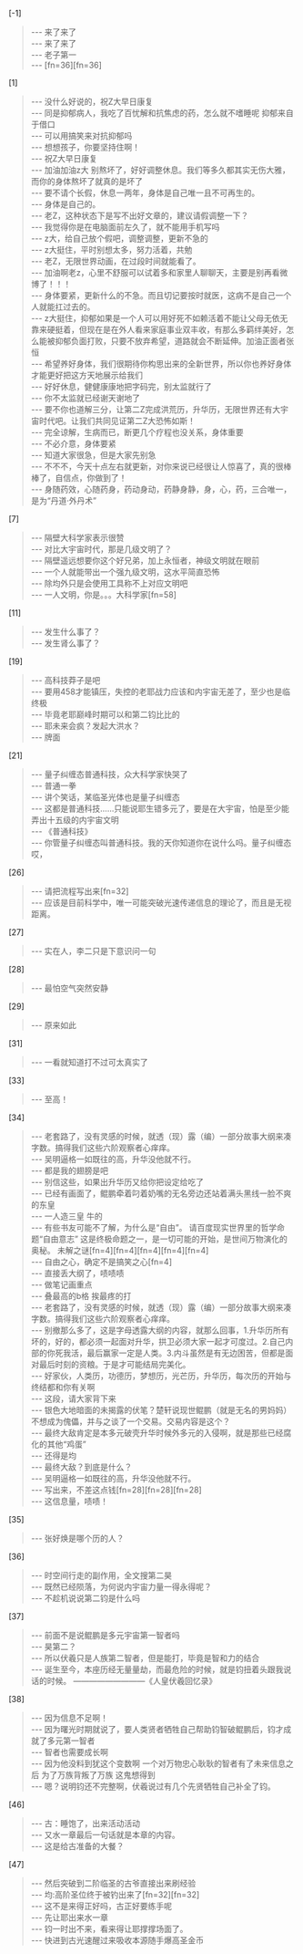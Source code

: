 
[-1] 
>--- 来了来了<br>
>--- 来了来了<br>
>--- 老子第一<br>
>--- [fn=36][fn=36]<br>

[1] 
>--- 没什么好说的，祝Z大早日康复<br>
>--- 同是抑郁病人，我吃了百忧解和抗焦虑的药，怎么就不嗜睡呢 抑郁来自于借口<br>
>--- 可以用搞笑来对抗抑郁吗<br>
>--- 想想孩子，你要坚持住啊！<br>
>--- 祝Z大早日康复<br>
>--- 加油加油z大
别熬坏了，好好调整休息。我们等多久都其实无伤大雅，而你的身体熬坏了就真的是坏了<br>
>--- 要不请个长假，休息一两年，身体是自己唯一且不可再生的。<br>
>--- 身体是自己的。<br>
>--- 老Z，这种状态下是写不出好文章的，建议请假调整一下？<br>
>--- 我觉得你是在电脑面前左久了，就不能用手机写吗<br>
>--- z大，给自己放个假吧，调整调整，更新不急的<br>
>--- z大挺住，平时别想太多，努力活着，共勉<br>
>--- 老Z，无限世界动画，在过段时间就能看了。<br>
>--- 加油啊老z，心里不舒服可以试着多和家里人聊聊天，主要是别再看微博了！！！<br>
>--- 身体要紧，更新什么的不急。而且切记要按时就医，这病不是自己一个人就能扛过去的。<br>
>--- z大挺住，抑郁如果是一个人可以用好死不如赖活着不能让父母无依无靠来硬挺着，但现在是在外人看来家庭事业双丰收，有那么多羁绊美好，怎么能被抑郁负面打败，只要不放弃希望，道路就会不断延伸。加油正面者张恒<br>
>--- 希望养好身体，我们很期待你构思出来的全新世界，所以你也养好身体才能更好把这方天地展示给我们<br>
>--- 好好休息，健健康康地把字码完，别太监就行了<br>
>--- 你不太监就已经谢天谢地了<br>
>--- 要不你也道解三分，让第二Z完成洪荒历，升华历，无限世界还有大宇宙时代吧。让我们共同见证第二Z大恐怖如斯！<br>
>--- 完全谅解，生病而已，断更几个疗程也没关系，身体重要<br>
>--- 不必介意，身体要紧<br>
>--- 知道大家很急，但是大家先别急<br>
>--- 不不不，今天十点左右就更新，对你来说已经很让人惊喜了，真的很棒棒了，自信点，你做到了！<br>
>--- 身随药效，心随药身，药动身动，药静身静，身，心，药，三合唯一，是为“丹道·外丹术”<br>

[7] 
>--- 隔壁大科学家表示很赞<br>
>--- 对比大宇宙时代，那是几级文明了？<br>
>--- 隔壁遥远想要你这个好兄弟，加上永恒者，神级文明就在眼前<br>
>--- 一个人就能带出一个强九级文明，这水平简直恐怖<br>
>--- 除均外只是会使用工具称不上对应文明吧<br>
>--- 一人文明，你是。。。大科学家[fn=58]<br>

[11] 
>--- 发生什么事了？<br>
>--- 发生肾么事了？<br>

[19] 
>--- 高科技莽子是吧<br>
>--- 要用458才能镇压，失控的老耶战力应该和内宇宙无差了，至少也是临终极<br>
>--- 毕竟老耶巅峰时期可以和第二钧比比的<br>
>--- 耶未来会疯？发起大洪水？<br>
>--- 牌面<br>

[21] 
>--- 量子纠缠态普通科技，众大科学家快哭了<br>
>--- 普通一拳<br>
>--- 讲个笑话，某临圣光体也是量子纠缠态<br>
>--- 这都是普通科技……只能说耶生错多元了，要是在大宇宙，怕是至少能弄出十五级的内宇宙文明<br>
>--- 《普通科技》<br>
>--- 你管量子纠缠态叫普通科技。我的天你知道你在说什么吗。量子纠缠态哎，<br>

[26] 
>--- 请把流程写出来[fn=32]<br>
>--- 应该是目前科学中，唯一可能突破光速传递信息的理论了，而且是无视距离。<br>

[27] 
>--- 实在人，李二只是下意识问一句<br>

[28] 
>--- 最怕空气突然安静<br>

[29] 
>--- 原来如此<br>

[31] 
>--- 一看就知道打不过可太真实了<br>

[33] 
>--- 至高！<br>

[34] 
>--- 老套路了，没有灵感的时候，就透（现）露（编）一部分故事大纲来凑字数。搞得我们这些六阶观察者心痒痒。<br>
>--- 吴明逼格一如既往的高，升华没他就不行。<br>
>--- 都是我的翅膀是吧<br>
>--- 别信这些，如果出升华历又给你把设定给吃了<br>
>--- 已经有画面了，鲲鹏牵着叼着奶嘴的无名旁边还站着满头黑线一脸不爽的东皇<br>
>--- 一人造三皇 牛的<br>
>--- 有些书友可能不了解，为什么是“自由”。  请百度现实世界里的哲学命题“自由意志”   这是终极命题之一，是一切可能的开始，是世间万物演化的奥秘。  未解之谜[fn=4][fn=4][fn=4][fn=4][fn=4]<br>
>--- 自由之心，确定不是搞笑之心[fn=4]<br>
>--- 直接丢大纲了，啧啧啧<br>
>--- 做笔记画重点<br>
>--- 叠最高的b格 挨最疼的打<br>
>--- 老套路了，没有灵感的时候，就透（现）露（编）一部分故事大纲来凑字数。搞得我们这些六阶观察者心痒痒。<br>
>--- 别撤那么多了，这是字母透露大纲的内容，就那么回事，1.升华历所有坏的，好的，都必须一起面对升华，拱卫必须大家一起才可度过。2.自己内部的你死我活，最后赢家一定是人类。3.内斗虽然是有无边困苦，但都是面对最后时刻的资粮。于是才可能结局完美化。<br>
>--- 好家伙，人类历，功德历，梦想历，光芒历，升华历，每次历的开始与终结都和你有关啊<br>
>--- 这段，请大家背下来<br>
>--- 银色大地暗面的未揭露的伏笔？楚轩说现世鲲鹏（就是无名的男妈妈）不想成为傀儡，并与之谈了一个交易。交易内容是这个？<br>
>--- 最终大敌肯定是本多元破壳升华时候外多元的入侵啊，就是那些已经腐化的其他“鸡蛋”<br>
>--- 还得是均<br>
>--- 最终大敌？到底是什么？<br>
>--- 吴明逼格一如既往的高，升华没他就不行。<br>
>--- 写出来，不差这点钱[fn=28][fn=28][fn=28]<br>
>--- 这信息量，啧啧！<br>

[35] 
>--- 张好焕是哪个历的人？<br>

[36] 
>--- 时空间行走的副作用，全文搜第二昊<br>
>--- 既然已经陨落，为何说内宇宙力量一得永得呢？<br>
>--- 不趁机说说第二钧是什么吗<br>

[37] 
>--- 前面不是说鲲鹏是多元宇宙第一智者吗<br>
>--- 昊第二？<br>
>--- 所以伏羲只是人族第二智者，但是能打，毕竟是智和力的结合<br>
>--- 诞生至今，本座历经无量量劫，而最危险的时候，就是钧扭着头跟我说话的时候。
—————————《人皇伏羲回忆录》<br>

[38] 
>--- 因为信息不足啊！<br>
>--- 因为曙光时期就说了，要人类贤者牺牲自己帮助钧智破鲲鹏后，钧才成就了多元第一智者<br>
>--- 智者也需要成长啊<br>
>--- 因为他没料到犹这个变数啊 一个对万物忠心耿耿的智者有了未来信息之后  为了万族背叛了万族 这鬼想得到<br>
>--- 嗯？说明钧还不完整啊，伏羲说过有几个先贤牺牲自己补全了钧。<br>

[46] 
>--- 古：睡饱了，出来活动活动<br>
>--- 又水一章最后一句话就是本章的内容。<br>
>--- 这是给古准备的大餐？<br>

[47] 
>--- 然后突破到二阶临圣的古爷直接出来刷经验<br>
>--- 均:高阶圣位终于被钓出来了[fn=32][fn=32]<br>
>--- 这不是来得正好吗，古正好要练手呢<br>
>--- 先让耶出来水一章<br>
>--- 钧一时出不来，看来得让耶撑撑场面了。<br>
>--- 快进到古光速醒过来吸收本源随手爆高圣金币<br>
